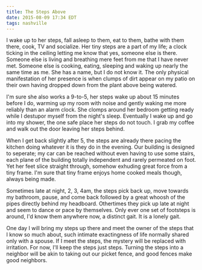 ```yaml
---
title: The Steps Above
date: 2015-08-09 17:34 EDT
tags: nashville
---
```


I wake up to her steps, fall asleep to them, eat to them, bathe with them there, cook, TV and socialize. Her tiny steps are a part of my life; a clock ticking in the ceiling letting me know that yes, someone else is there. Someone else is living and breathing mere feet from me that I have never met. Someone else is cooking, eating, sleeping and waking up nearly the same time as me. She has a name, but I do not know it. The only physical manifestation of her presence is when clumps of dirt appear on my patio on their own having dropped down from the plant above being watered.

I'm sure she also works a 9-to-5, her steps wake up about 15 minutes before I do, warming up my room with noise and gently waking me more reliably than an alarm clock. She clomps around her bedroom getting ready while I destupor myself from the night's sleep. Eventually I wake up and go into my shower, the one safe place her steps do not touch. I grab my coffee and walk out the door leaving her steps behind.

When I get back slightly after 5, the steps are already there pacing the kitchen doing whatever it is they do in the evening. Our building is designed to seperate; my car can be reached without even having to use some stairs, each plane of the building totally independent and rarely permeated on foot. Yet her feet slice straight through, somehow exhuding great force from a tiny frame. I'm sure that tiny frame enjoys home cooked meals though, always being made.

Sometimes late at night, 2, 3, 4am, the steps pick back up, move towards my bathroom, pause, and come back followed by a great whoosh of the pipes directly behind my headboard. Othertimes they pick up late at night and seem to dance or pace by themselves. Only ever one set of footsteps is around, I'd know them anywhere now, a distinct gait. It is a lonely gait.

One day I will bring my steps up there and meet the owner of the steps that I know so much about, such intimate exactingness of life normally shared only with a spouse. If I meet the steps, the mystery will be replaced with irritation. For now, I'll keep the steps just steps. Turning the steps into a neighbor will be akin to taking out our picket fence, and good fences make good neighbors.
